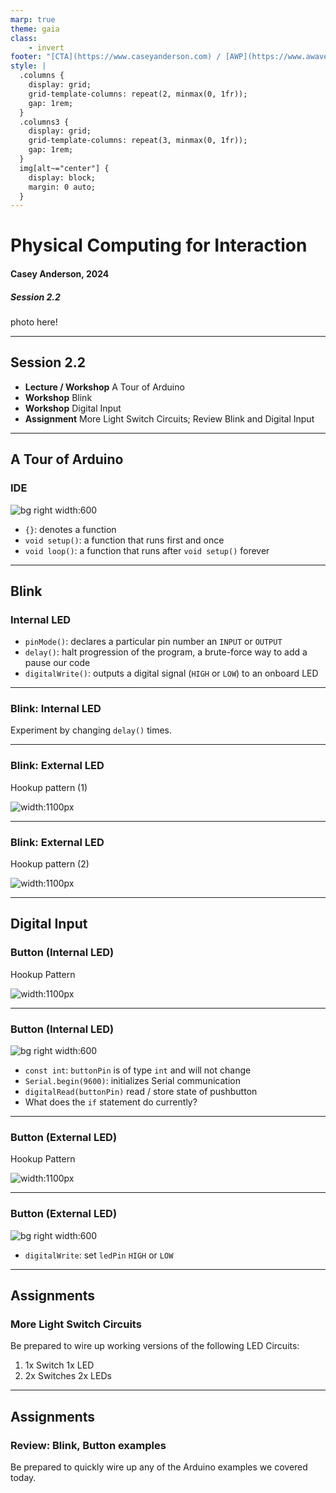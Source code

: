 ```yaml
---
marp: true
theme: gaia
class:
    - invert
footer: "[CTA](https://www.caseyanderson.com) / [AWP](https://www.awavepress.com)"
style: |
  .columns {
    display: grid;
    grid-template-columns: repeat(2, minmax(0, 1fr));
    gap: 1rem;
  }
  .columns3 {
    display: grid;
    grid-template-columns: repeat(3, minmax(0, 1fr));
    gap: 1rem;
  } 
  img[alt~="center"] {
    display: block;
    margin: 0 auto;
  }
---
```


# Physical Computing for Interaction
#### Casey Anderson, 2024

##### Session 2.2

photo here!

---

<!-- paginate: true -->

## Session 2.2

- **Lecture / Workshop** A Tour of Arduino
- **Workshop** Blink
- **Workshop** Digital Input
- **Assignment** More Light Switch Circuits; Review Blink and Digital Input

---

## A Tour of Arduino
### IDE

![bg right width:600](./imgs/ArduinoIDE/arduinoIDE.jpg)

* `{}`: denotes a function
* `void setup()`: a function that runs first and once
* `void loop()`: a function that runs after `void setup()` forever

---

## Blink
### Internal LED

* `pinMode()`: declares a particular pin number an `INPUT` or `OUTPUT`
* `delay()`: halt progression of the program, a brute-force way to add a pause our code
* `digitalWrite()`: outputs a digital signal (`HIGH` or `LOW`) to an onboard LED

---

### Blink: Internal LED

Experiment by changing `delay()` times.

---

### Blink: External LED

Hookup pattern (1)

![width:1100px](./imgs/electronics/blinkExternalLED1_bb.jpg)

---

### Blink: External LED

Hookup pattern (2)

![width:1100px](./imgs/electronics/blinkExternalLED2_bb.jpg)

---

## Digital Input
### Button (Internal LED)

Hookup Pattern

![width:1100px](./imgs/electronics/buttonInternalLED_bb.jpg)

---

### Button (Internal LED)

![bg right width:600](./imgs/ArduinoIDE/button-print.jpg)

* `const int`: `buttonPin` is of type `int` and will not change
* `Serial.begin(9600)`: initializes Serial communication
* `digitalRead(buttonPin)` read / store state of pushbutton
* What does the `if` statement do currently?

---

### Button (External LED)

Hookup Pattern

![width:1100px](./imgs/electronics/buttonExternalLED_bb.jpg)

---

### Button (External LED)

![bg right width:600](./imgs/ArduinoIDE/button-print.jpg)

* `digitalWrite`: set `ledPin` `HIGH` or `LOW`

---

## Assignments
### More Light Switch Circuits

Be prepared to wire up working versions of the following LED Circuits:

1) 1x Switch 1x LED
3) 2x Switches 2x LEDs

---

## Assignments
### Review: Blink, Button examples

Be prepared to quickly wire up any of the Arduino examples we covered today.